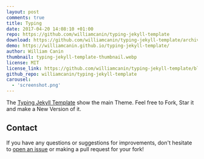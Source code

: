 ```yaml
---
layout: post
comments: true
title: Typing
date: 2017-04-20 14:08:10 +01:00
repo: https://github.com/williamcanin/typing-jekyll-template
download: https://github.com/williamcanin/typing-jekyll-template/archive/master.zip
demo: https://williamcanin.github.io/typing-jekyll-template/
author: William Canin
thumbnail: typing-jekyll-template-thumbnail.webp
license: MIT
license_link: https://github.com/williamcanin/typing-jekyll-template/blob/master/LICENSE
github_repo: williamcanin/typing-jekyll-template
carousel:
  - 'screenshot.png'
---
```


The [Typing Jekyll Template](https://github.com/williamcanin/typing-jekyll-template/) show the main Theme. Feel free to Fork, Star it and make a New Version of it.

## Contact

If you have any questions or suggestions for improvements, don't hesitate to [open an issue](https://github.com/williamcanin/typing-jekyll-template/issues) or making a pull request for your fork!

